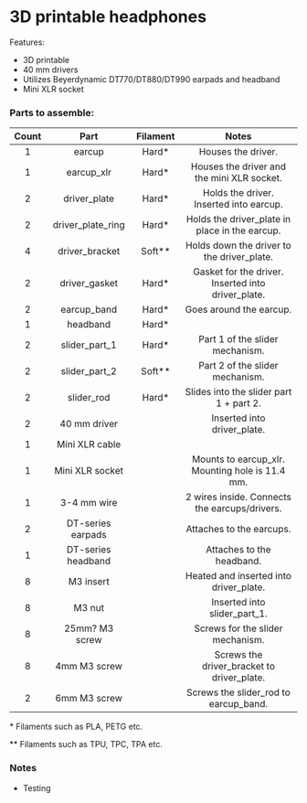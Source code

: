 # 3D printable headphones

Features:
* 3D printable
* 40 mm drivers
* Utilizes Beyerdynamic DT770/DT880/DT990 earpads and headband
* Mini XLR socket

### Parts to assemble:
| Count | Part               | Filament | Notes                                              |
|:-----:|:------------------:|:--------:|:--------------------------------------------------:|
| 1     | earcup             | Hard*    | Houses the driver.                                 |
| 1     | earcup_xlr         | Hard*    | Houses the driver and the mini XLR socket.         |
| 2     | driver_plate       | Hard*    | Holds the driver. Inserted into earcup.            |
| 2     | driver_plate_ring  | Hard*    | Holds the driver_plate in place in the earcup.     |
| 4     | driver_bracket     | Soft**   | Holds down the driver to the driver_plate.         |
| 2     | driver_gasket      | Hard*    | Gasket for the driver. Inserted into driver_plate. |
| 2     | earcup_band        | Hard*    | Goes around the earcup.                            |
| 1     | headband           | Hard*    |                                                    |
| 2     | slider_part_1      | Hard*    | Part 1 of the slider mechanism.                    |
| 2     | slider_part_2      | Soft**   | Part 2 of the slider mechanism.                    |
| 2     | slider_rod         | Hard*    | Slides into the slider part 1 + part 2.            |
| 2     | 40 mm driver       |          | Inserted into driver_plate.                        |
| 1     | Mini XLR cable     |          |                                                    |
| 1     | Mini XLR socket    |          | Mounts to earcup_xlr. Mounting hole is 11.4 mm.    |
| 1     | 3-4 mm wire        |          | 2 wires inside. Connects the earcups/drivers.      |
| 2     | DT-series earpads  |          | Attaches to the earcups.                           |
| 1     | DT-series headband |          | Attaches to the headband.                          |
| 8     | M3 insert          |          | Heated and inserted into driver_plate.             |
| 8     | M3 nut             |          | Inserted into slider_part_1.                       |
| 8     | 25mm? M3 screw     |          | Screws for the slider mechanism.                   |
| 8     | 4mm M3 screw       |          | Screws the driver_bracket to driver_plate.         |
| 2     | 6mm M3 screw       |          | Screws the slider_rod to earcup_band.              |

\* Filaments such as PLA, PETG etc.

\** Filaments such as TPU, TPC, TPA etc.

### Notes
* Testing
